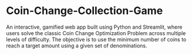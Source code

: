 # Coin-Change-Collection-Game
An interactive, gamified web app built using Python and Streamlit, where users solve the classic Coin Change Optimization Problem across multiple levels of difficulty. The objective is to use the minimum number of coins to reach a target amount using a given set of denominations.
